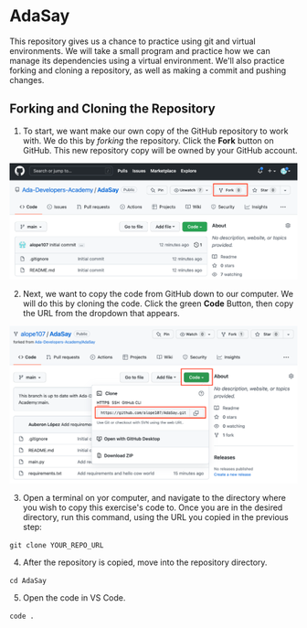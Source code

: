 # AdaSay

This repository gives us a chance to practice using git and virtual environments. We will take a small program and practice how we can manage its dependencies using a virtual environment. We'll also practice forking and cloning a repository, as well as making a commit and pushing changes.

## Forking and Cloning the Repository

1. To start, we want make our own copy of the GitHub repository to work with. We do this by _forking_ the repository. Click the **Fork** button on GitHub. This new repository copy will be owned by your GitHub account.

![Screenshot showing fork button on top right of GitHub page](assets/fork_button.png)

2. Next, we want to copy the code from GitHub down to our computer. We will do this by cloning the code. Click the green **Code** Button, then copy the URL from the dropdown that appears.

![Screenshot showing code button and URL to copy](assets/code_button.png)

3. Open a terminal on yor computer, and navigate to the directory where you wish to copy this exercise's code to. Once you are in the desired directory, run this command, using the URL you copied in the previous step: 

```git clone YOUR_REPO_URL```

4. After the repository is copied, move into the repository directory.

```cd AdaSay```

5. Open the code in VS Code.

```code .```
